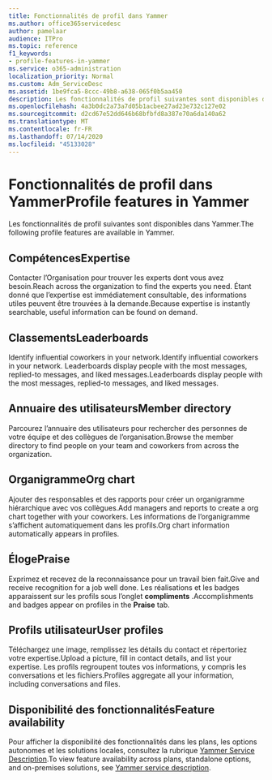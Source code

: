 ```yaml
---
title: Fonctionnalités de profil dans Yammer
ms.author: office365servicedesc
author: pamelaar
audience: ITPro
ms.topic: reference
f1_keywords:
- profile-features-in-yammer
ms.service: o365-administration
localization_priority: Normal
ms.custom: Adm_ServiceDesc
ms.assetid: 1be9fca5-8ccc-49b8-a638-065f0b5aa450
description: Les fonctionnalités de profil suivantes sont disponibles dans Yammer.
ms.openlocfilehash: 4a3b0dc2a73a7d05b1acbee27ad23e732c127e02
ms.sourcegitcommit: d2cd67e52dd646b68bfbfd8a387e70a6da140a62
ms.translationtype: MT
ms.contentlocale: fr-FR
ms.lasthandoff: 07/14/2020
ms.locfileid: "45133028"
---
```

# <a name="profile-features-in-yammer"></a><span data-ttu-id="0e154-103">Fonctionnalités de profil dans Yammer</span><span class="sxs-lookup"><span data-stu-id="0e154-103">Profile features in Yammer</span></span>

<span data-ttu-id="0e154-104">Les fonctionnalités de profil suivantes sont disponibles dans Yammer.</span><span class="sxs-lookup"><span data-stu-id="0e154-104">The following profile features are available in Yammer.</span></span>
 
## <a name="expertise"></a><span data-ttu-id="0e154-105">Compétences</span><span class="sxs-lookup"><span data-stu-id="0e154-105">Expertise</span></span>

<span data-ttu-id="0e154-106">Contacter l’Organisation pour trouver les experts dont vous avez besoin.</span><span class="sxs-lookup"><span data-stu-id="0e154-106">Reach across the organization to find the experts you need.</span></span> <span data-ttu-id="0e154-107">Étant donné que l’expertise est immédiatement consultable, des informations utiles peuvent être trouvées à la demande.</span><span class="sxs-lookup"><span data-stu-id="0e154-107">Because expertise is instantly searchable, useful information can be found on demand.</span></span>

## <a name="leaderboards"></a><span data-ttu-id="0e154-108">Classements</span><span class="sxs-lookup"><span data-stu-id="0e154-108">Leaderboards</span></span>

<span data-ttu-id="0e154-109">Identify influential coworkers in your network.</span><span class="sxs-lookup"><span data-stu-id="0e154-109">Identify influential coworkers in your network.</span></span> <span data-ttu-id="0e154-110">Leaderboards display people with the most messages, replied-to messages, and liked messages.</span><span class="sxs-lookup"><span data-stu-id="0e154-110">Leaderboards display people with the most messages, replied-to messages, and liked messages.</span></span>

## <a name="member-directory"></a><span data-ttu-id="0e154-111">Annuaire des utilisateurs</span><span class="sxs-lookup"><span data-stu-id="0e154-111">Member directory</span></span>

<span data-ttu-id="0e154-112">Parcourez l’annuaire des utilisateurs pour rechercher des personnes de votre équipe et des collègues de l’organisation.</span><span class="sxs-lookup"><span data-stu-id="0e154-112">Browse the member directory to find people on your team and coworkers from across the organization.</span></span>
  
## <a name="org-chart"></a><span data-ttu-id="0e154-113">Organigramme</span><span class="sxs-lookup"><span data-stu-id="0e154-113">Org chart</span></span>

<span data-ttu-id="0e154-114">Ajouter des responsables et des rapports pour créer un organigramme hiérarchique avec vos collègues.</span><span class="sxs-lookup"><span data-stu-id="0e154-114">Add managers and reports to create a org chart together with your coworkers.</span></span> <span data-ttu-id="0e154-115">Les informations de l’organigramme s’affichent automatiquement dans les profils.</span><span class="sxs-lookup"><span data-stu-id="0e154-115">Org chart information automatically appears in profiles.</span></span>
  
## <a name="praise"></a><span data-ttu-id="0e154-116">Éloge</span><span class="sxs-lookup"><span data-stu-id="0e154-116">Praise</span></span>

<span data-ttu-id="0e154-117">Exprimez et recevez de la reconnaissance pour un travail bien fait.</span><span class="sxs-lookup"><span data-stu-id="0e154-117">Give and receive recognition for a job well done.</span></span> <span data-ttu-id="0e154-118">Les réalisations et les badges apparaissent sur les profils sous l’onglet **compliments** .</span><span class="sxs-lookup"><span data-stu-id="0e154-118">Accomplishments and badges appear on profiles in the **Praise** tab.</span></span>
 
## <a name="user-profiles"></a><span data-ttu-id="0e154-119">Profils utilisateur</span><span class="sxs-lookup"><span data-stu-id="0e154-119">User profiles</span></span>

<span data-ttu-id="0e154-120">Téléchargez une image, remplissez les détails du contact et répertoriez votre expertise.</span><span class="sxs-lookup"><span data-stu-id="0e154-120">Upload a picture, fill in contact details, and list your expertise.</span></span> <span data-ttu-id="0e154-121">Les profils regroupent toutes vos informations, y compris les conversations et les fichiers.</span><span class="sxs-lookup"><span data-stu-id="0e154-121">Profiles aggregate all your information, including conversations and files.</span></span>
  
## <a name="feature-availability"></a><span data-ttu-id="0e154-122">Disponibilité des fonctionnalités</span><span class="sxs-lookup"><span data-stu-id="0e154-122">Feature availability</span></span>

<span data-ttu-id="0e154-123">Pour afficher la disponibilité des fonctionnalités dans les plans, les options autonomes et les solutions locales, consultez la rubrique [Yammer Service Description](yammer-service-description.md).</span><span class="sxs-lookup"><span data-stu-id="0e154-123">To view feature availability across plans, standalone options, and on-premises solutions, see [Yammer service description](yammer-service-description.md).</span></span>
  

